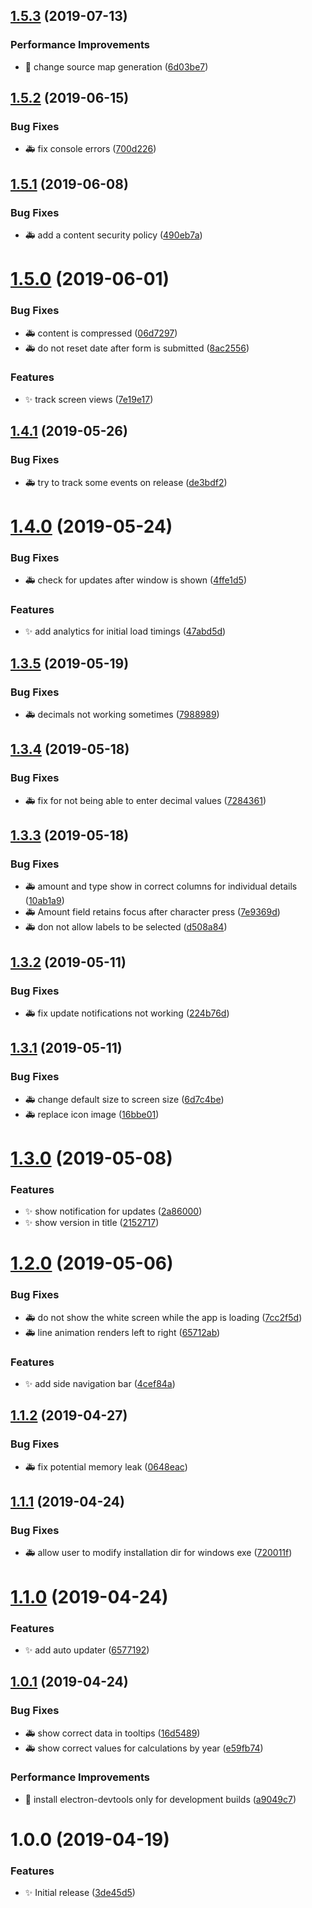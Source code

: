 ## [1.5.3](https://github.com/AnkurSheel/Poseidon/compare/v1.5.2...v1.5.3) (2019-07-13)


### Performance Improvements

* 🚀 change source map generation ([6d03be7](https://github.com/AnkurSheel/Poseidon/commit/6d03be7))

## [1.5.2](https://github.com/AnkurSheel/Poseidon/compare/v1.5.1...v1.5.2) (2019-06-15)


### Bug Fixes

* 🚑 fix console errors ([700d226](https://github.com/AnkurSheel/Poseidon/commit/700d226))

## [1.5.1](https://github.com/AnkurSheel/Poseidon/compare/v1.5.0...v1.5.1) (2019-06-08)


### Bug Fixes

* 🚑 add a content security policy ([490eb7a](https://github.com/AnkurSheel/Poseidon/commit/490eb7a))

# [1.5.0](https://github.com/AnkurSheel/Poseidon/compare/v1.4.1...v1.5.0) (2019-06-01)


### Bug Fixes

* 🚑 content is compressed ([06d7297](https://github.com/AnkurSheel/Poseidon/commit/06d7297))
* 🚑 do not reset date after form is submitted ([8ac2556](https://github.com/AnkurSheel/Poseidon/commit/8ac2556))


### Features

* ✨ track screen views ([7e19e17](https://github.com/AnkurSheel/Poseidon/commit/7e19e17))

## [1.4.1](https://github.com/AnkurSheel/Poseidon/compare/v1.4.0...v1.4.1) (2019-05-26)


### Bug Fixes

* 🚑 try to track some events on release ([de3bdf2](https://github.com/AnkurSheel/Poseidon/commit/de3bdf2))

# [1.4.0](https://github.com/AnkurSheel/Poseidon/compare/v1.3.5...v1.4.0) (2019-05-24)


### Bug Fixes

* 🚑 check for updates after window is shown ([4ffe1d5](https://github.com/AnkurSheel/Poseidon/commit/4ffe1d5))


### Features

* ✨ add analytics for initial load timings ([47abd5d](https://github.com/AnkurSheel/Poseidon/commit/47abd5d))

## [1.3.5](https://github.com/AnkurSheel/Poseidon/compare/v1.3.4...v1.3.5) (2019-05-19)


### Bug Fixes

* 🚑 decimals not working sometimes ([7988989](https://github.com/AnkurSheel/Poseidon/commit/7988989))

## [1.3.4](https://github.com/AnkurSheel/Poseidon/compare/v1.3.3...v1.3.4) (2019-05-18)


### Bug Fixes

* 🚑 fix for not being able to enter decimal values ([7284361](https://github.com/AnkurSheel/Poseidon/commit/7284361))

## [1.3.3](https://github.com/AnkurSheel/Poseidon/compare/v1.3.2...v1.3.3) (2019-05-18)


### Bug Fixes

* 🚑 amount and type show in correct columns for individual details ([10ab1a9](https://github.com/AnkurSheel/Poseidon/commit/10ab1a9))
* 🚑 Amount field retains focus after character press ([7e9369d](https://github.com/AnkurSheel/Poseidon/commit/7e9369d))
* 🚑 don not allow labels to be selected ([d508a84](https://github.com/AnkurSheel/Poseidon/commit/d508a84))

## [1.3.2](https://github.com/AnkurSheel/Poseidon/compare/v1.3.1...v1.3.2) (2019-05-11)


### Bug Fixes

* 🚑 fix update notifications not working ([224b76d](https://github.com/AnkurSheel/Poseidon/commit/224b76d))

## [1.3.1](https://github.com/AnkurSheel/Poseidon/compare/v1.3.0...v1.3.1) (2019-05-11)


### Bug Fixes

* 🚑 change default size to screen size ([6d7c4be](https://github.com/AnkurSheel/Poseidon/commit/6d7c4be))
* 🚑 replace icon image ([16bbe01](https://github.com/AnkurSheel/Poseidon/commit/16bbe01))

# [1.3.0](https://github.com/AnkurSheel/Poseidon/compare/v1.2.0...v1.3.0) (2019-05-08)


### Features

* ✨ show notification for updates ([2a86000](https://github.com/AnkurSheel/Poseidon/commit/2a86000))
* ✨ show version in title ([2152717](https://github.com/AnkurSheel/Poseidon/commit/2152717))

# [1.2.0](https://github.com/AnkurSheel/Poseidon/compare/v1.1.2...v1.2.0) (2019-05-06)


### Bug Fixes

* 🚑 do not show the white screen while the app is loading ([7cc2f5d](https://github.com/AnkurSheel/Poseidon/commit/7cc2f5d))
* 🚑 line animation renders left to right ([65712ab](https://github.com/AnkurSheel/Poseidon/commit/65712ab))


### Features

* ✨ add side navigation bar ([4cef84a](https://github.com/AnkurSheel/Poseidon/commit/4cef84a))

## [1.1.2](https://github.com/AnkurSheel/Poseidon/compare/v1.1.1...v1.1.2) (2019-04-27)


### Bug Fixes

* 🚑 fix potential memory leak ([0648eac](https://github.com/AnkurSheel/Poseidon/commit/0648eac))

## [1.1.1](https://github.com/AnkurSheel/Poseidon/compare/v1.1.0...v1.1.1) (2019-04-24)


### Bug Fixes

* 🚑 allow user to modify installation dir for windows exe ([720011f](https://github.com/AnkurSheel/Poseidon/commit/720011f))

# [1.1.0](https://github.com/AnkurSheel/Poseidon/compare/v1.0.1...v1.1.0) (2019-04-24)


### Features

* ✨ add auto updater ([6577192](https://github.com/AnkurSheel/Poseidon/commit/6577192))

## [1.0.1](https://github.com/AnkurSheel/Poseidon/compare/v1.0.0...v1.0.1) (2019-04-24)


### Bug Fixes

* 🚑 show correct data in tooltips ([16d5489](https://github.com/AnkurSheel/Poseidon/commit/16d5489))
* 🚑 show correct values for calculations by year ([e59fb74](https://github.com/AnkurSheel/Poseidon/commit/e59fb74))


### Performance Improvements

* 🚀 install electron-devtools only for development builds ([a9049c7](https://github.com/AnkurSheel/Poseidon/commit/a9049c7))

# 1.0.0 (2019-04-19)


### Features

* ✨ Initial release ([3de45d5](https://github.com/AnkurSheel/Poseidon/commit/3de45d5))
